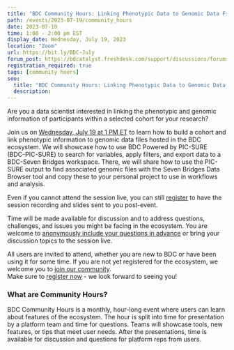 ```yaml
---
title: "BDC Community Hours: Linking Phenotypic Data to Genomic Data Files"
path: /events/2023-07-19/community_hours
date: 2023-07-19
time: 1:00 - 2:00 pm EST
display_date: Wednesday, July 19, 2023
location: "Zoom"
url: https://bit.ly/BDC-July
forum_post: https://bdcatalyst.freshdesk.com/support/discussions/forums/60000252439
registration_required: true
tags: [community hours]
seo:
  title: "BDC Community Hours: Linking Phenotypic Data to Genomic Data Files"
  description:
---
```

Are you a data scientist interested in linking the phenotypic and genomic information of participants within a selected cohort for your research?

Join us on [Wednesday, July 19 at 1 PM ET](https://bit.ly/BDC-July) to learn how to build a cohort and link phenotypic information to genomic data files hosted in the BDC ecosystem. We will showcase how to use BDC Powered by PIC-SURE (BDC-PIC-SURE) to search for variables, apply filters, and export data to a BDC-Seven Bridges workspace. There, we will share how to use the PIC-SURE output to find associated genomic files with the Seven Bridges Data Browser tool and copy these to your personal project to use in workflows and analysis.

Even if you cannot attend the session live, you can still [register](http://bit.ly/BDC-July) to have the session recording and slides sent to you post-event.

Time will be made available for discussion and to address questions, challenges, and issues you might be facing in the ecosystem. You are welcome to [anonymously include your questions in advance](https://forms.gle/iPifJTM5q2eeKa7UA) or bring your discussion topics to the session live.

All users are invited to attend, whether you are new to BDC or have been using it for some time. If you are not yet registered for the ecosystem, we welcome you to [join our community](https://biodatacatalyst.nhlbi.nih.gov/contact/ecosystem/).\
Make sure to [register now](http://bit.ly/BDC-July) - we look forward to seeing you!

### What are Community Hours?

BDC Community Hours is a monthly, hour-long event where users can learn about features of the ecosystem. The hour is split into time for presentation by a platform team and time for questions. Teams will showcase tools, new features, or tips that meet user needs. After the presentations, time is available for discussion and questions for platform reps from users.